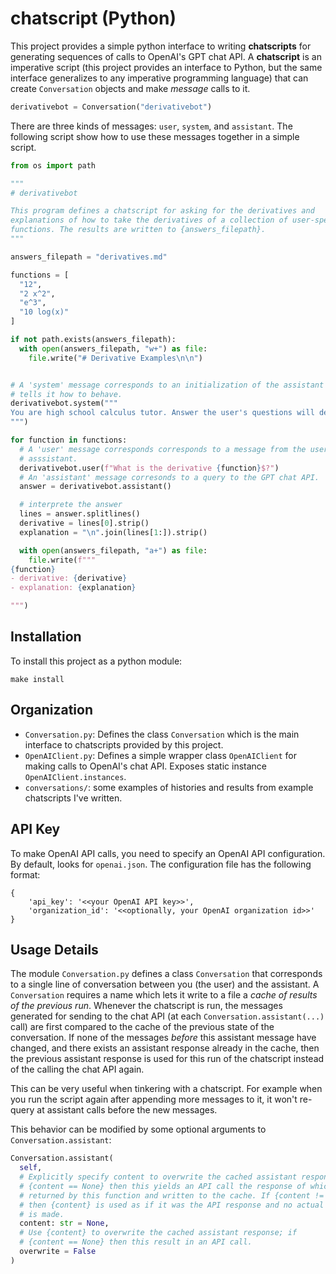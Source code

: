 # chatscript (Python)

This project provides a simple python interface to writing __chatscripts__ for
generating sequences of calls to OpenAI's GPT chat API. A __chatscript__ is an
imperative script (this project provides an interface to Python, but the same
interface generalizes to any imperative programming language) that can create
`Conversation` objects and make _message_ calls to it. 

```python
derivativebot = Conversation("derivativebot")
```

There are three kinds of messages: `user`, `system`, and `assistant`. The
following script show how to use these messages together in a simple script.

```python
from os import path

"""
# derivativebot

This program defines a chatscript for asking for the derivatives and 
explanations of how to take the derivatives of a collection of user-specified 
functions. The results are written to {answers_filepath}.
"""

answers_filepath = "derivatives.md"

functions = [
  "12",
  "2 x^2",
  "e^3",
  "10 log(x)"
]

if not path.exists(answers_filepath):
  with open(answers_filepath, "w+") as file:
    file.write("# Derivative Examples\n\n")


# A 'system' message corresponds to an initialization of the assistant that 
# tells it how to behave.
derivativebot.system("""
You are high school calculus tutor. Answer the user's questions will detailed step-by-step reasoning about how to take the derivative of a function. In your answer, first write the derivative of the user's function. Then on the next line after that, write a step-by-step explanation of how to calculate that derivative.
""")

for function in functions:
  # A 'user' message corresponds corresponds to a message from the user to the 
  # asssistant.
  derivativebot.user(f"What is the derivative {function}$?")
  # An 'assistant' message corresonds to a query to the GPT chat API.
  answer = derivativebot.assistant()

  # interprete the answer
  lines = answer.splitlines()
  derivative = lines[0].strip()
  explanation = "\n".join(lines[1:]).strip()

  with open(answers_filepath, "a+") as file:
    file.write(f"""
{function}
- derivative: {derivative}
- explanation: {explanation}

""")
```

## Installation

To install this project as a python module:

```
make install
```

## Organization

- `Conversation.py`: Defines the class `Conversation` which is the main
  interface to chatscripts provided by this project.
- `OpenAIClient.py`: Defines a simple wrapper class `OpenAIClient` for making
  calls to OpenAI's chat API. Exposes static instance `OpenAIClient.instances`.
- `conversations/`: some examples of histories and results from example
  chatscripts I've written.

## API Key

To make OpenAI API calls, you need to specify an OpenAI API
configuration. By default, looks for `openai.json`. The configuration file has
the following format:
```
{
    'api_key': '<<your OpenAI API key>>',
    'organization_id': '<<optionally, your OpenAI organization id>>'
}
```

## Usage Details

The module `Conversation.py` defines a class `Conversation` that corresponds to
a single line of conversation between you (the user) and the assistant. A
`Conversation` requires a name which lets it write to a file a _cache of results
of the previous run_. Whenever the chatscript is run, the messages generated
for sending to the chat API (at each `Conversation.assistant(...)` call) are
first compared to the cache of the previous state of the conversation. If none
of the messages _before_ this assistant message have changed, and there exists
an assistant response already in the cache, then the previous assistant response
is used for this run of the chatscript instead of the calling the chat API
again.

This can be very useful when tinkering with a chatscript. For example when you
run the script again after appending more messages to it, it won't re-query at
assistant calls before the new messages.

This behavior can be modified by some optional arguments to
`Conversation.assistant`:

```python
Conversation.assistant(
  self,
  # Explicitly specify content to overwrite the cached assistant response. If 
  # {content == None} then this yields an API call the response of which is 
  # returned by this function and written to the cache. If {content != None} 
  # then {content} is used as if it was the API response and no actual API call 
  # is made.
  content: str = None, 
  # Use {content} to overwrite the cached assistant response; if 
  # {content == None} then this result in an API call.
  overwrite = False 
)
```